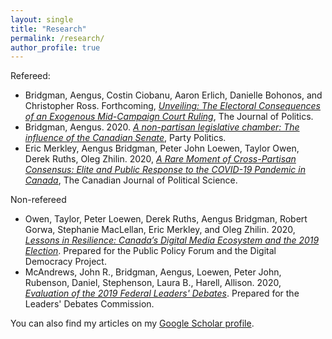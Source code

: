 ```yaml
---
layout: single
title: "Research"
permalink: /research/
author_profile: true
---
```


Refereed:

* Bridgman, Aengus, Costin Ciobanu, Aaron Erlich, Danielle Bohonos, and Christopher Ross. Forthcoming, [*Unveiling: The Electoral Consequences of an Exogenous Mid-Campaign Court Ruling*](https://abridgman.ca/files/bridgman_unveiling_2020.pdf), The Journal of Politics.
* Bridgman, Aengus. 2020. [*A non-partisan legislative chamber: The influence of the Canadian Senate*](https://doi.org/10.1177/1354068820911345), Party Politics.
* Eric Merkley, Aengus Bridgman, Peter John Loewen, Taylor Owen, Derek Ruths, Oleg Zhilin. 2020, [*A Rare Moment of Cross-Partisan Consensus: Elite and Public Response to the COVID-19 Pandemic in Canada*](https://doi.org/10.1017/S0008423920000311), The Canadian Journal of Political Science.

<!--

Strong evidence exists that major campaign-relevant events can have substantial impacts on vote intentions. We know less about how information about such events diffuses and why only some events become salient. We posit that voters often become aware of such exogenous events via a media mechanism. As the salience of the policy issue in the media increases, we argue that, under certain conditions, the media primes the voters to defect from their party and its leader. We investigate these processes by studying an unexpected court ruling during the 2015 Canadian federal election campaign. Based on difference-in-differences and text-as-data approaches, we find that an exogenous court ruling related to immigrant integration led to between a 5 and 11 percentage point decline in the leading party’s support. Beyond modeling how campaign-relevant events become salient through the media, we provide evidence about circumstances where leaders should not expect party loyalty to override crystallized opinions.

Measuring relative legislative influence is notoriously difficult, particularly in bicameral systems where two chambers have similar formal powers. Recent changes to the Canadian legislature offer a unique opportunity to understand how an upper house liberated from party constraints impacts that houses’ legislative influence. I leverage an original panel data set matching lobbyist activity to parliamentarian characteristics and responsibilities and, using a difference-in-differences design, compare Members of Parliament to Senators, both independent and partisan. I find that independent Senators receive disproportionately more attention from lobbyists both after the changes and as the independent composition of the Senate grows. This article offers a time-variant measure by which perceived influence can be evaluated and contributes to the extant literature on intercameral relationships, partisanship, the legislative process, and party discipline and cohesion.

The COVID-19 pandemic has placed nearly unprecedented pressure on policymakers and citizens alike. Effectively containing the pandemic requires a societal consensus. However, a long line of research in political science has told us that polarization tends to occur on highly salient topics because partisans “follow the leader.” We examine the degree of partisan consensus that exists in Canada at the level of political elites and the mass public. We analyze Member of Parliament (MP) Twitter behaviour and show a massive increase in attention to COVID-19 and find no evidence of any MPs from any party downplaying the pandemic. We find no association between Conservative Party vote share and Google search interest in the coronavirus, while survey data show that individual-level partisan differences are small and disappear when controlling for demographics and left-right ideology. Elite and public response to the COVID-19 pandemic can be characterized as a cross-partisan consensus.

--->


<!-- <figure style="width: 300px" class="align-left">
  <img src="{{ site.url }}{{ site.baseurl }}/images/nonpartisan_2020.jpeg" alt="">
</figure> --->




Non-refereed

* Owen, Taylor, Peter Loewen, Derek Ruths, Aengus Bridgman, Robert Gorwa, Stephanie MacLellan, Eric Merkley, and Oleg Zhilin. 2020, [*Lessons in Resilience: Canada’s Digital Media Ecosystem and the 2019 Election*](https://ppforum.ca/articles/lessons-in-resilience-canadas-digital-media-ecosystem-and-the-2019-election/). Prepared for the Public Policy Forum and the Digital Democracy Project.
*  McAndrews, John R., Bridgman, Aengus, Loewen, Peter John, Rubenson, Daniel, Stephenson, Laura B., Harell, Allison. 2020, [*Evaluation of the 2019 Federal Leaders' Debates*](https://www.debates-debats.ca/en/report/evaluation-2019-federal-leaders-debates/). Prepared for the Leaders' Debates Commission.

You can also find my articles on my [Google Scholar profile](https://scholar.google.ca/citations?user=rxQTZG0AAAAJ).
